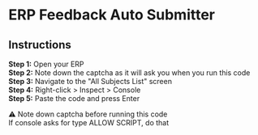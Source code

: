 # ERP Feedback Auto Submitter

## Instructions

**Step 1:** Open your ERP  
**Step 2:** Note down the captcha as it will ask you when you run this code  
**Step 3:** Navigate to the "All Subjects List" screen  
**Step 4:** Right-click > Inspect > Console  
**Step 5:** Paste the code and press Enter 



⚠️ Note down captcha before running this code  
If console asks for type ALLOW SCRIPT, do that
